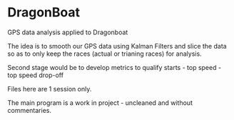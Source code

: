 # DragonBoat
GPS data analysis applied to Dragonboat

The idea is to smooth our GPS data using Kalman Filters 
and slice the data so as to only keep the races (actual or trianing races) for analysis.

Second stage would be to develop metrics to qualify starts - top speed - top speed drop-off

Files here are 1 session only.

The main program is a work in project - uncleaned and without commentaries.
